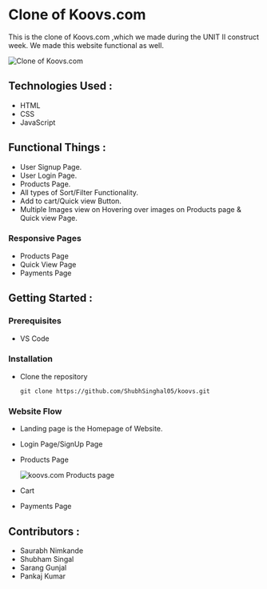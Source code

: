# Clone of Koovs.com


This is the clone of Koovs.com ,which we made during the UNIT II construct week. We made this website functional as well.


![Clone of Koovs.com](https://miro.medium.com/max/875/1*9_Dsv9Wl1PStg6CtJnJFZg.jpeg)

## Technologies Used :
* HTML
* CSS
* JavaScript


## Functional Things :
* User Signup Page.
* User Login Page.
* Products Page.
* All types of Sort/Filter Functionality.
* Add to cart/Quick view Button.
* Multiple Images view on Hovering over images on Products page & Quick view Page.


### Responsive Pages
* Products Page
* Quick View Page
* Payments Page


## Getting Started :


### Prerequisites 
* VS Code


### Installation 
* Clone the repository
    ``` 
    git clone https://github.com/ShubhSinghal05/koovs.git
    ```
### Website Flow
* Landing page is the Homepage of Website.



* Login Page/SignUp Page


* Products Page

    ![koovs.com Products page](https://i.imgur.com/A0HAYJn.gif)

* Cart
* Payments Page

## Contributors :
* Saurabh Nimkande
* Shubham Singal
* Sarang Gunjal
* Pankaj Kumar


